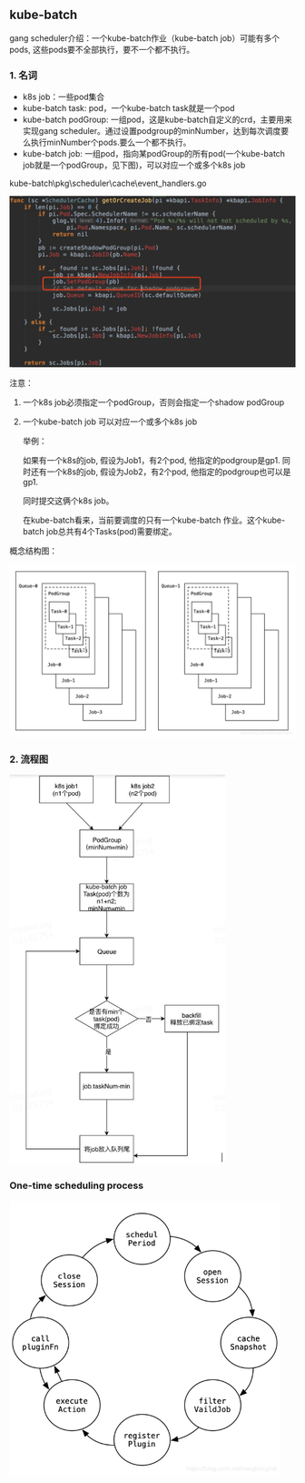 ## kube-batch

gang scheduler介绍：一个kube-batch作业（kube-batch job）可能有多个pods, 这些pods要不全部执行，要不一个都不执行。

### 1. 名词

 + k8s job：一些pod集合
 + kube-batch task: pod，一个kube-batch task就是一个pod
 + kube-batch podGroup: 一组pod，这是kube-batch自定义的crd，主要用来实现gang scheduler。通过设置podgroup的minNumber，达到每次调度要么执行minNumber个pods.要么一个都不执行。
 + kube-batch job: 一组pod，指向某podGroup的所有pod(一个kube-batch job就是一个podGroup，见下图)，可以对应一个或多个k8s job

kube-batch\pkg\scheduler\cache\event_handlers.go

<img src="./img/1.png" style="zoom: 50%;" />

注意：

1. 一个k8s job必须指定一个podGroup，否则会指定一个shadow podGroup

2. 一个kube-batch job 可以对应一个或多个k8s job

   举例：

   如果有一个k8s的job, 假设为Job1，有2个pod, 他指定的podgroup是gp1. 同时还有一个k8s的job, 假设为Job2，有2个pod, 他指定的podgroup也可以是gp1.

   同时提交这俩个k8s job。

   在kube-batch看来，当前要调度的只有一个kube-batch 作业。这个kube-batch job总共有4个Tasks(pod)需要绑定。

概念结构图：

![](./img/4.png)



### 2. 流程图

<img src="./img/2.png" style="zoom: 67%;" />



###  One-time scheduling process

<img src="./img/6.png" style="zoom: 67%;" />
